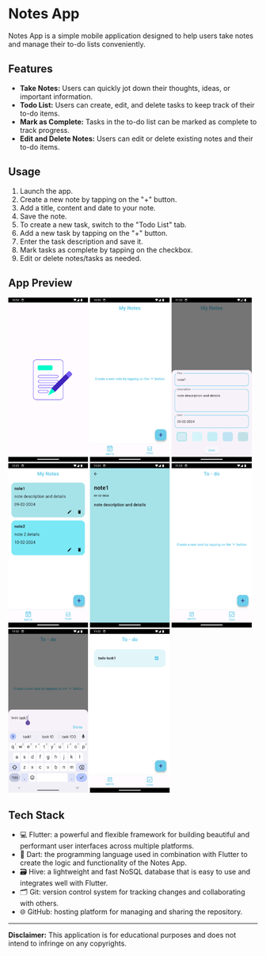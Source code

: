 # Notes App

Notes App is a simple mobile application designed to help users take notes and manage their to-do lists conveniently.

## Features

- **Take Notes:** Users can quickly jot down their thoughts, ideas, or important information.
- **Todo List:** Users can create, edit, and delete tasks to keep track of their to-do items.
- **Mark as Complete:** Tasks in the to-do list can be marked as complete to track progress.
- **Edit and Delete Notes:** Users can edit or delete existing notes and their to-do items.

## Usage

1. Launch the app.
2. Create a new note by tapping on the "+" button.
3. Add a title, content and date to your note.
5. Save the note.
6. To create a new task, switch to the "Todo List" tab.
7. Add a new task by tapping on the "+" button.
8. Enter the task description and save it.
9. Mark tasks as complete by tapping on the checkbox.
10. Edit or delete notes/tasks as needed.

## App Preview

<img src="https://github.com/AbhinandhanaPU/notes_app_hive/blob/master/screenshots/1.png" width="32%">  <img src="https://github.com/AbhinandhanaPU/notes_app_hive/blob/master/screenshots/2.png" width="32%">  <img src="https://github.com/AbhinandhanaPU/notes_app_hive/blob/master/screenshots/4.png" width="32%"> <img src="https://github.com/AbhinandhanaPU/notes_app_hive/blob/master/screenshots/5.png" width="32%">  <img src="https://github.com/AbhinandhanaPU/notes_app_hive/blob/master/screenshots/6.png" width="32%"> <img src="https://github.com/AbhinandhanaPU/notes_app_hive/blob/master/screenshots/7.png" width="32%">  <img src="https://github.com/AbhinandhanaPU/notes_app_hive/blob/master/screenshots/8.png" width="32%"> <img src="https://github.com/AbhinandhanaPU/notes_app_hive/blob/master/screenshots/9.png" width="32%">

## Tech Stack

- 💻 Flutter: a powerful and flexible framework for building beautiful and performant user interfaces across multiple platforms.
- 🎯 Dart: the programming language used in combination with Flutter to create the logic and functionality of the Notes App.
- 🗃️ Hive: a lightweight and fast NoSQL database that is easy to use and integrates well with Flutter.
- 🗂️ Git: version control system for tracking changes and collaborating with others.
- 🌐 GitHub: hosting platform for managing and sharing the repository.


---

**Disclaimer:** This application is for educational purposes and does not intend to infringe on any copyrights.
